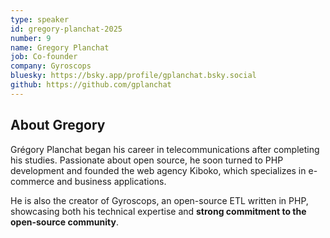 ```yaml
---
type: speaker
id: gregory-planchat-2025
number: 9
name: Gregory Planchat
job: Co-founder
company: Gyroscops
bluesky: https://bsky.app/profile/gplanchat.bsky.social
github: https://github.com/gplanchat 
---
```


## About Gregory

Grégory Planchat began his career in telecommunications after completing his studies. Passionate about open source, he soon turned to PHP development and founded the web agency Kiboko, which specializes in e-commerce and business applications.

He is also the creator of Gyroscops, an open-source ETL written in PHP, showcasing both his technical expertise and **strong commitment to the open-source community**.
